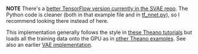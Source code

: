 **NOTE** There's a [better TensorFlow version currently in the SVAE repo](https://github.com/mattjj/svae/blob/a736c3774967b003e338d0e64ae50afc1e5e30b5/examples/vae.py). The Python code is cleaner (both in that example file and in [tf_nnet.py](https://github.com/mattjj/svae/blob/a736c3774967b003e338d0e64ae50afc1e5e30b5/svae/tf_nnet.py)), so I recommend looking there instead of here.

This implementation generally follows the style in [these Theano
tutorials](https://github.com/Newmu/Theano-Tutorials) but loads all the training
data onto the GPU as in [other Theano
examples](http://deeplearning.net/tutorial/code/logistic_sgd.py). See also an
earlier [VAE implementation](https://github.com/y0ast/Variational-Autoencoder).
